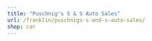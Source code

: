```yaml
---
title: "Puschnig's S & S Auto Sales"
url: /franklin/puschnigs-s-and-s-auto-sales/
shop: car
---
```


